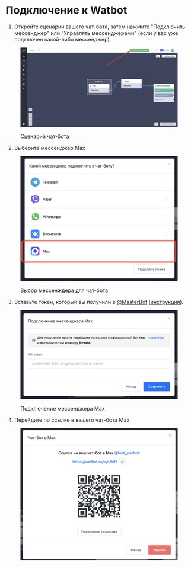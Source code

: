 # Подключение к Watbot

1. Откройте сценарий вашего чат-бота, затем нажмите "Подключить мессенджер" или "Управлять мессенджерами" (если у вас уже подключен какой-либо мессенджер).

<figure><img src="../../../.gitbook/assets/image (199).png" alt=""><figcaption><p>Сценарий чат-бота</p></figcaption></figure>

2. Выберите мессенджер Max

<figure><img src="../../../.gitbook/assets/image (200).png" alt=""><figcaption><p>Выбор мессенждера для чат-бота</p></figcaption></figure>

3. Вставьте токен, который вы получили в [@MasterBot](https://max.ru/MasterBot) ([инструкция](registraciya-bota-v-max.md)).

<figure><img src="../../../.gitbook/assets/image (201).png" alt=""><figcaption><p>Подключение мессенджера Max</p></figcaption></figure>

4. Перейдите по ссылке в вашего чат-бота Max.

<figure><img src="../../../.gitbook/assets/image (202).png" alt=""><figcaption></figcaption></figure>
